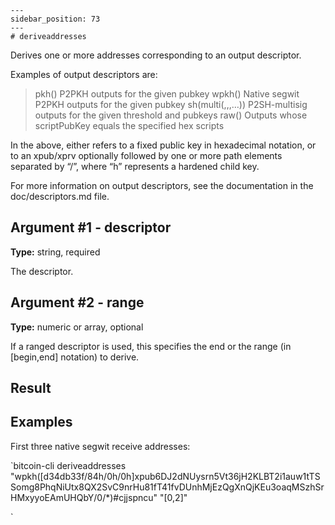 
    ---
    sidebar_position: 73
    ---
    # deriveaddresses

Derives one or more addresses corresponding to an output descriptor.

Examples of output descriptors are:

> pkh(<pubkey>) P2PKH outputs for the given pubkey wpkh(<pubkey>) Native segwit P2PKH outputs for the given pubkey sh(multi(<n>,<pubkey>,<pubkey>,…)) P2SH-multisig outputs for the given threshold and pubkeys raw(<hex script>) Outputs whose scriptPubKey equals the specified hex scripts

In the above, <pubkey> either refers to a fixed public key in hexadecimal notation, or to an xpub/xprv optionally followed by one or more path elements separated by “/”, where “h” represents a hardened child key.

For more information on output descriptors, see the documentation in the doc/descriptors.md file.

## Argument #1 - descriptor

**Type:** string, required

The descriptor.

## Argument #2 - range

**Type:** numeric or array, optional

If a ranged descriptor is used, this specifies the end or the range (in \[begin,end\] notation) to derive.

## Result

## Examples

First three native segwit receive addresses:

`bitcoin-cli deriveaddresses "wpkh([d34db33f/84h/0h/0h]xpub6DJ2dNUysrn5Vt36jH2KLBT2i1auw1tTSSomg8PhqNiUtx8QX2SvC9nrHu81fT41fvDUnhMjEzQgXnQjKEu3oaqMSzhSrHMxyyoEAmUHQbY/0/*)#cjjspncu" "[0,2]"

`